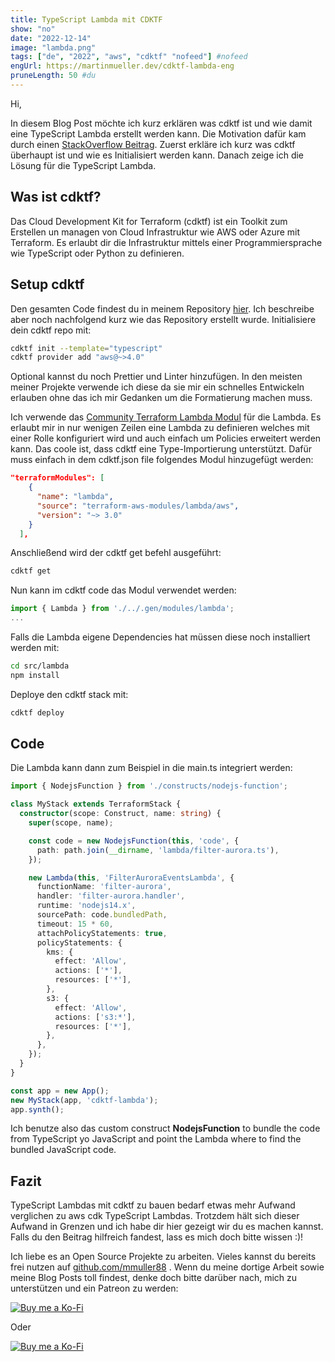 ```yaml
---
title: TypeScript Lambda mit CDKTF
show: "no"
date: "2022-12-14"
image: "lambda.png"
tags: ["de", "2022", "aws", "cdktf" "nofeed"] #nofeed
engUrl: https://martinmueller.dev/cdktf-lambda-eng
pruneLength: 50 #du
---
```


Hi,

In diesem Blog Post möchte ich kurz erklären was cdktf ist und wie damit eine TypeScript Lambda erstellt werden kann. Die Motivation dafür kam durch einen [StackOverflow Beitrag](https://stackoverflow.com/questions/74740782/how-to-deploy-lambda-using-terraform-created-by-cdktf). Zuerst erkläre ich kurz was cdktf überhaupt ist und wie es Initialisiert werden kann. Danach zeige ich die Lösung für die TypeScript Lambda.

## Was ist cdktf?

Das Cloud Development Kit for Terraform (cdktf) ist ein Toolkit zum Erstellen un managen von Cloud Infrastruktur wie AWS oder Azure mit Terraform. Es erlaubt dir die Infrastruktur mittels einer Programmiersprache wie TypeScript oder Python zu definieren.

## Setup cdktf

Den gesamten Code findest du in meinem Repository [hier](https://github.com/mmuller88/cdktf-lambda). Ich beschreibe aber noch nachfolgend kurz wie das Repository erstellt wurde. Initialisiere dein cdktf repo mit:

```bash
cdktf init --template="typescript"
cdktf provider add "aws@~>4.0"
```

Optional kannst du noch Prettier und Linter hinzufügen. In den meisten meiner Projekte verwende ich diese da sie mir ein schnelles Entwickeln erlauben ohne das ich mir Gedanken um die Formatierung machen muss.

Ich verwende das [Community Terraform Lambda Modul](https://github.com/terraform-aws-modules/terraform-aws-lambda) für die Lambda. Es erlaubt mir in nur wenigen Zeilen eine Lambda zu definieren welches mit einer Rolle konfiguriert wird und auch einfach um Policies erweitert werden kann. Das coole ist, dass cdktf eine Type-Importierung unterstützt. Dafür muss einfach in dem cdktf.json file folgendes Modul hinzugefügt werden:

```json
"terraformModules": [
    {
      "name": "lambda",
      "source": "terraform-aws-modules/lambda/aws",
      "version": "~> 3.0"
    }
  ],
```

Anschließend wird der cdktf get befehl ausgeführt:

```bash
cdktf get
```

Nun kann im cdktf code das Modul verwendet werden:

```ts
import { Lambda } from './../.gen/modules/lambda';
...
```

Falls die Lambda eigene Dependencies hat müssen diese noch installiert werden mit:

```bash
cd src/lambda
npm install
```

Deploye den cdktf stack mit:

```bash
cdktf deploy
```

## Code

Die Lambda kann dann zum Beispiel in die main.ts integriert werden:

```ts
import { NodejsFunction } from './constructs/nodejs-function';

class MyStack extends TerraformStack {
  constructor(scope: Construct, name: string) {
    super(scope, name);

    const code = new NodejsFunction(this, 'code', {
      path: path.join(__dirname, 'lambda/filter-aurora.ts'),
    });

    new Lambda(this, 'FilterAuroraEventsLambda', {
      functionName: 'filter-aurora',
      handler: 'filter-aurora.handler',
      runtime: 'nodejs14.x',
      sourcePath: code.bundledPath,
      timeout: 15 * 60,
      attachPolicyStatements: true,
      policyStatements: {
        kms: {
          effect: 'Allow',
          actions: ['*'],
          resources: ['*'],
        },
        s3: {
          effect: 'Allow',
          actions: ['s3:*'],
          resources: ['*'],
        },
      },
    });
  }
}

const app = new App();
new MyStack(app, 'cdktf-lambda');
app.synth();
```

Ich benutze also das custom construct __NodejsFunction__ to bundle the code from TypeScript yo JavaScript and point the Lambda where to find the bundled JavaScript code.

## Fazit

TypeScript Lambdas mit cdktf zu bauen bedarf etwas mehr Aufwand verglichen zu aws cdk TypeScript Lambdas. Trotzdem hält sich dieser Aufwand in Grenzen und ich habe dir hier gezeigt wir du es machen kannst. Falls du den Beitrag hilfreich fandest, lass es mich doch bitte wissen :)!

Ich liebe es an Open Source Projekte zu arbeiten. Vieles kannst du bereits frei nutzen auf [github.com/mmuller88](https://github.com/mmuller88) . Wenn du meine dortige Arbeit sowie meine Blog Posts toll findest, denke doch bitte darüber nach, mich zu unterstützen und ein Patreon zu werden:

[![Buy me a Ko-Fi](https://storage.ko-fi.com/cdn/useruploads/png_d554a01f-60f0-4969-94d1-7b69f3e28c2fcover.jpg?v=69a332f2-b808-4369-8ba3-dae0d1100dd4)](https://ko-fi.com/T6T1BR59W)

Oder

[![Buy me a Ko-Fi](https://theastrologypodcast.com/wp-content/uploads/2015/06/become-my-patron-05.jpg)](https://www.patreon.com/bePatron?u=29010217)
